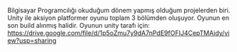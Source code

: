 Bilgisayar Programcılığı okuduğum dönem yapmış olduğum projelerden biri.
Unity ile aksiyon platformer oyunu toplam 3 bölümden oluşuyor.
Oyunun en son build alınmış halidir.
Oyunun unity tarafı için: https://drive.google.com/file/d/1p5oZmu7y9dA7nPdE9fOFIJ4CepTMAidy/view?usp=sharing
